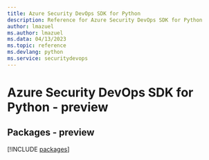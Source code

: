 ```yaml
---
title: Azure Security DevOps SDK for Python
description: Reference for Azure Security DevOps SDK for Python
author: lmazuel
ms.author: lmazuel
ms.data: 04/13/2023
ms.topic: reference
ms.devlang: python
ms.service: securitydevops
---
```

# Azure Security DevOps SDK for Python - preview
## Packages - preview
[!INCLUDE [packages](security-devops-index.md)]
